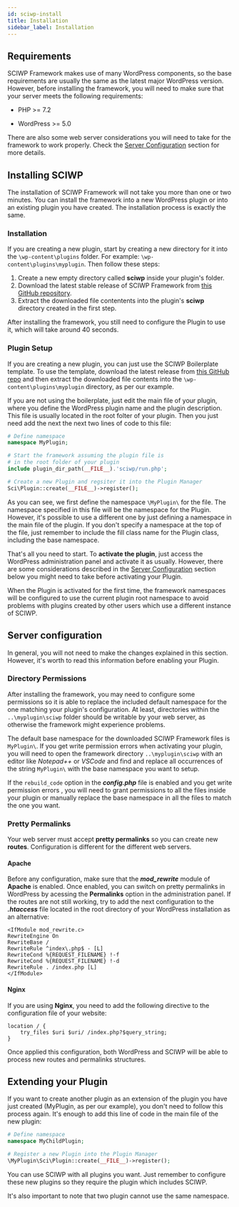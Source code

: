 ```yaml
---
id: sciwp-install
title: Installation
sidebar_label: Installation
---
```


## Requirements

SCIWP Framework makes use of many WordPress components, so the base requirements are usually the same as the latest major WordPress version.
However, before installing the framework, you will need to make sure that your server meets the following requirements:

* PHP >= 7.2

* WordPress >= 5.0

There are also some web server considerations you will need to take for the framework to work properly. Check the [Server Configuration](#server-configuration) section for more details.


## Installing SCIWP

The installation of SCIWP Framework will not take you more than one or two minutes. You can install the framework into a new WordPress plugin or into an existing plugin you have created. The installation process is exactly the same.

### Installation

 If you are creating a new plugin, start by creating a new directory for it into the ```\wp-content\plugins``` folder. For example: ```\wp-content\plugins\myplugin```. Then follow these steps:

1. Create a new empty directory called **sciwp** inside your plugin's folder.
2. Download the latest stable release of SCIWP Framework from [this GitHub repository](https://github.com/sciwp/sciwp-framework/releases).
3. Extract the downloaded file contentents into the plugin's **sciwp** directory created in the first step.

After installing the framework, you still need to configure the Plugin to use it, which will take around 40 seconds.

### Plugin Setup

If you are creating a new plugin, you can just use the SCIWP Boilerplate template. To use the template, download the latest release from [this GitHub repo](https://github.com/sciwp/sciwp-boilerplate/releases) and then extract the downloaded file contents into the ```\wp-content\plugins\myplugin``` directory, as per our example.

If you are not using the boilerplate, just edit the main file of your plugin, where you define the WordPress plugin name and the plugin description. This file is usually located in the root folter of your plugin. Then you just need add the next the next two lines of code to this file:

```php
# Define namespace
namespace MyPlugin;

# Start the framework assuming the plugin file is 
# in the root folder of your plugin
include plugin_dir_path(__FILE__).'sciwp/run.php';

# Create a new Plugin and regsiter it into the Plugin Manager
Sci\Plugin::create(__FILE__)->register();
```
As you can see, we first define the namespace ```\MyPlugin\``` for the file. The namespace specified in this file will be the namespace for the Plugin. However, it's possible to use a different one by just defining a namespace in the main file of the plugin. If you don't specify a namespace at the top of the file, just remember to include the fill class name for the Plugin class, including the base namespace.


That's all you need to start. To **activate the plugin**, just access the WordPress administration panel and activate it as usually. However, there are some considerations described in the [Server Configuration](#server-configuration) section below you might need to take before activating your Plugin.

When the Plugin is activated for the first time, the framework namespaces will be configured to use the current plugin root namespace to avoid problems with plugins created by other users which use a different instance of SCIWP.


## Server configuration
In general, you will not need to make the changes explained in this section. However, it's worth to read this information before enabling your Plugin.

### Directory Permissions

After installing the framework, you may need to configure some permissions so it is able to replace the included default namespace for the one matching your plugin's configuration. At least, directories within the ```..\myplugin\sciwp``` folder should be writable by your web server, as otherwise the framework might experience problems.

The default base namespace for the downloaded SCIWP Framework files is ```MyPlugin\```. If you get write permission errors when activating your plugin, you will need to open the framework directory ```..\myplugin\sciwp``` with an editor like _Notepad++_ or _VSCode_ and find and replace all occurrences of the string ```MyPlugin\``` with the base namespace you want to setup.

If the ```rebuild_code``` option in the **_config.php_** file is enabled and you get write permission errors , you will need to grant permissions to all the files inside your plugin or manually replace the base namespace in all the files to match the one you want.

### Pretty Permalinks

Your web server must accept **pretty permalinks** so you can create new **routes**. Configuration is different for the different web servers.

#### Apache

Before any configuration, make sure that the **_mod_rewrite_** module of **Apache** is enabled. Once enabled, you can switch on pretty permalinks in WordPress by acessing the **Permalinks** option in the administration panel. If the routes are not still working, try to add the next configuration to the **_.htaccess_** file located in the root directory of your WordPress installation as an alternative:

```
<IfModule mod_rewrite.c>
RewriteEngine On
RewriteBase /
RewriteRule ^index\.php$ - [L]
RewriteCond %{REQUEST_FILENAME} !-f
RewriteCond %{REQUEST_FILENAME} !-d
RewriteRule . /index.php [L]
</IfModule>
```

#### Nginx

If you are using **Nginx**, you need to add the following directive to the configuration file of your website:

```
location / {
    try_files $uri $uri/ /index.php?$query_string;
}
```

Once applied this configuration, both WordPress and SCIWP will be able to process new routes and permalinks structures.

## Extending your Plugin

If you want to create another plugin as an extension of the plugin you have just created (MyPlugin, as per our example), you don't need to follow this process again. It's enough to add this line of code in the main file of the new plugin:

```php
# Define namespace
namespace MyChildPlugin;

# Register a new Plugin into the Plugin Manager
\MyPlugin\Sci\Plugin::create(__FILE__)->register();
```

You can use SCIWP with all plugins you want. Just remember to configure these new plugins so they require the plugin which includes SCIWP.

It's also important to note that two plugin cannot use the same namespace.